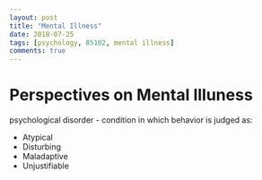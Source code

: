```yaml
---
layout: post
title: "Mental Illness"
date: 2018-07-25
tags: [psychology, 85102, mental illness]
comments: true
---
```


# Perspectives on Mental Illuness
psychological disorder - condition in which behavior is judged as:

- Atypical
- Disturbing
- Maladaptive
- Unjustifiable
